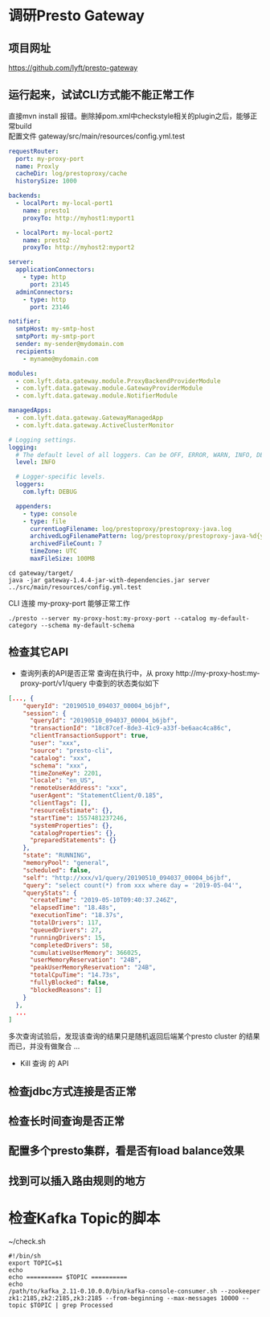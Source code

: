 # 调研Presto Gateway
## 项目网址
https://github.com/lyft/presto-gateway  

## 运行起来，试试CLI方式能不能正常工作  
 直接mvn install 报错。删除掉pom.xml中checkstyle相关的plugin之后，能够正常build  
 配置文件 gateway/src/main/resources/config.yml.test  
  ```yaml
  requestRouter:
    port: my-proxy-port
    name: Proxly
    cacheDir: log/prestoproxy/cache
    historySize: 1000

  backends:
    - localPort: my-local-port1
      name: presto1
      proxyTo: http://myhost1:myport1

    - localPort: my-local-port2
      name: presto2
      proxyTo: http://myhost2:myport2

  server:
    applicationConnectors:
      - type: http
        port: 23145
    adminConnectors:
      - type: http
        port: 23146

  notifier:
    smtpHost: my-smtp-host
    smtpPort: my-smtp-port
    sender: my-sender@mydomain.com
    recipients:
      - myname@mydomain.com

  modules:
    - com.lyft.data.gateway.module.ProxyBackendProviderModule
    - com.lyft.data.gateway.module.GatewayProviderModule
    - com.lyft.data.gateway.module.NotifierModule

  managedApps:
    - com.lyft.data.gateway.GatewayManagedApp
    - com.lyft.data.gateway.ActiveClusterMonitor

  # Logging settings.
  logging:
    # The default level of all loggers. Can be OFF, ERROR, WARN, INFO, DEBUG, TRACE, or ALL.
    level: INFO

    # Logger-specific levels.
    loggers:
      com.lyft: DEBUG

    appenders:
      - type: console
      - type: file
        currentLogFilename: log/prestoproxy/prestoproxy-java.log
        archivedLogFilenamePattern: log/prestoproxy/prestoproxy-java-%d{yyyy-MM-dd}-%i.log.gz
        archivedFileCount: 7
        timeZone: UTC
        maxFileSize: 100MB

  ```
  
  ```shell
  cd gateway/target/
  java -jar gateway-1.4.4-jar-with-dependencies.jar server ../src/main/resources/config.yml.test
  ```
  CLI 连接 my-proxy-port 能够正常工作
  ```
  ./presto --server my-proxy-host:my-proxy-port --catalog my-default-category --schema my-default-schema
  ```
## 检查其它API
* 查询列表的API是否正常
查询在执行中，从 proxy http://my-proxy-host:my-proxy-port/v1/query 中查到的状态类似如下
```json
[..., {
    "queryId": "20190510_094037_00004_b6jbf",
    "session": {
      "queryId": "20190510_094037_00004_b6jbf",
      "transactionId": "18c87cef-8de3-41c9-a33f-be6aac4ca86c",
      "clientTransactionSupport": true,
      "user": "xxx",
      "source": "presto-cli",
      "catalog": "xxx",
      "schema": "xxx",
      "timeZoneKey": 2201,
      "locale": "en_US",
      "remoteUserAddress": "xxx",
      "userAgent": "StatementClient/0.185",
      "clientTags": [],
      "resourceEstimate": {},
      "startTime": 1557481237246,
      "systemProperties": {},
      "catalogProperties": {},
      "preparedStatements": {}
    },
    "state": "RUNNING",
    "memoryPool": "general",
    "scheduled": false,
    "self": "http://xxx/v1/query/20190510_094037_00004_b6jbf",
    "query": "select count(*) from xxx where day = '2019-05-04'",
    "queryStats": {
      "createTime": "2019-05-10T09:40:37.246Z",
      "elapsedTime": "18.48s",
      "executionTime": "18.37s",
      "totalDrivers": 117,
      "queuedDrivers": 27,
      "runningDrivers": 15,
      "completedDrivers": 58,
      "cumulativeUserMemory": 366025,
      "userMemoryReservation": "24B",
      "peakUserMemoryReservation": "24B",
      "totalCpuTime": "14.73s",
      "fullyBlocked": false,
      "blockedReasons": []
    }
  },
  ...
]
```
多次查询试验后，发现该查询的结果只是随机返回后端某个presto cluster 的结果而已，并没有做聚合 ...

* Kill 查询 的 API
## 检查jdbc方式连接是否正常
## 检查长时间查询是否正常
## 配置多个presto集群，看是否有load balance效果
## 找到可以插入路由规则的地方

# 检查Kafka Topic的脚本
~/check.sh 
```shell
#!/bin/sh
export TOPIC=$1
echo 
echo ========== $TOPIC ==========
echo 
/path/to/kafka_2.11-0.10.0.0/bin/kafka-console-consumer.sh --zookeeper zk1:2185,zk2:2185,zk3:2185 --from-beginning --max-messages 10000 --topic $TOPIC | grep Processed
```
